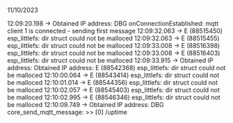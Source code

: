 
11/10/2023

12:09:20.198 -> Obtained IP address: DBG onConnectionEstablished: mqtt client 1 is connected - sending first message
12:09:32.063 -> E (88515450) esp_littlefs: dir struct could not be malloced
12:09:32.063 -> E (88515455) esp_littlefs: dir struct could not be malloced
12:09:33.008 -> E (88516398) esp_littlefs: dir struct could not be malloced
12:09:33.008 -> E (88516403) esp_littlefs: dir struct could not be malloced
12:09:33.915 -> Obtained IP address: Obtained IP address: E (88542368) esp_littlefs: dir struct could not be malloced
12:10:00.064 -> E (88543414) esp_littlefs: dir struct could not be malloced
12:10:01.014 -> E (88544356) esp_littlefs: dir struct could not be malloced
12:10:02.057 -> E (88545403) esp_littlefs: dir struct could not be malloced
12:10:02.995 -> E (88546346) esp_littlefs: dir struct could not be malloced
12:10:09.749 -> Obtained IP address: DBG core_send_mqtt_message: >> [0] /uptime

